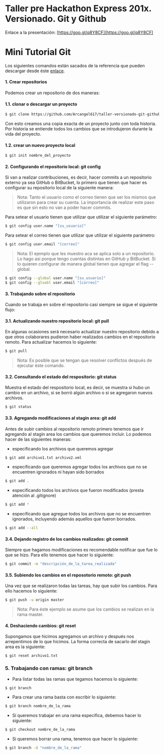 # Taller pre Hackathon Express 201x. Versionado. Git y Github

Enlace a la presentación: [https://goo.gl/q8Y8CF](https://goo.gl/q8Y8CF)

# Mini Tutorial Git

Los siguientes comandos están sacados de la referencia que pueden descargar desde éste [enlace](https://github.github.com/training-kit/downloads/github-git-cheat-sheet.pdf "GIT Cheat Sheet").

#### 1. Crear repositorios 
Podemos crear un repositorio de dos maneras:

#### 1.1. clonar o descargar un proyecto 

```bash
$ git clone https://github.com/Arcangel617/taller-versionado-git-github.git

```
Con esto creamos una copia exacta de un proyecto junto con toda historia. Por historia se entiende todos los cambios que se introdujeron durante la vida del proyecto.

#### 1.2. crear un nuevo proyecto local

```bash
$ git init nombre_del_proyecto

```

#### 2. Configurando el repositorio local: git config

Si van a realizar contribuciones, es decir, hacer commits a un repositorio externo ya sea GitHub o BitBucket, lo primero
que tienen que hacer es configurar su repositorio local de la siguiente manera:

> Nota: Tanto el usuario como el correo tienen que ser los mismos que utilizaron para
crear su cuenta. La importancia de realizar este paso es que sin esto no van a poder hacer commits.

Para setear el usuario tienen que utilizar que utilizar el siguiente parámetro:
```bash
$ git config user.name "[su_usuario]"

```
Para setear el correo tienen que utilizar que utilizar el siguiente parámetro:
```bash
$ git config user.email "[correo]"

```

> Nota: El ejemplo que les muestro aca se aplica solo a un repositorio. Lo hago asi porque tengo cuentas distintas
en GitHub y BitBucket. Si lo quieren configurar de manera global tienen que agregar el flag --global.
```bash
$ git config --global user.name "[su_usuario]"
$ git config --gloabl user.email "[correo]"

```

#### 3. Trabajando sobre el repositorio
Cuando se trabaja en sobre el repositorio casi siempre se sigue el siguiente flujo:

#### 3.1. Actualizando nuestro repositorio local: git pull

En algunas ocasiones será necesario actualizar nuestro repositorio debido a que otros colaborares pudieron haber
realizados cambios en el repositorio remoto. Para actualizar hacemos lo siguiente:

```bash
$ git pull

```
> Nota: Es posible que se tengan que resolver conflictos después de ejecutar éste comando.

#### 3.2. Consultando el estado del respositorio: git status

Muestra el estado del respositorio local, es decir, se muestra si hubo un cambio en un archivo, si se borró algún
archivo o si se agregaron nuevos archivos.

```bash
$ git status

```

#### 3.3. Agregando modificaciones al stagin area: git add
Antes de subir cambios al repositorio remoto primero tenemos que ir agregando al stagin area los cambios que
queremos incluir. Lo podemos hacer de las siguientes maneras:

+ especificando los archivos que queremos agregar

```bash
$ git add archivo1.txt archivo2.xml

```
+ especificando que queremos agregar todos los archivos que no se encuentren ignorados ni hayan sido borrados
```bash
$ git add . 
```
+ especificando todos los archivos que fueron modificados (presta atención al .gitignore)
```bash
$ git add *

```
+ especificando que agregue todos los archivos que no se encuentren ignorados, incluyendo además aquellos que fueron borrados.
```bash
$ git add --all

```

#### 3.4. Dejando registro de los cambios realizados: git commit
Siempre que hagamos modificaciones es recomendable notificar que fue lo que se hizo. Para ello tenemos que hacer lo
siguiente:

```bash
$ git commit -m "descripción_de_la_tarea_realizada"

```

#### 3.5. Subiendo los cambios en el reposotorio remoto: git push
Una vez que se realizaron todas las tareas, hay que subir los cambios. Para ello hacemos lo siguiente:

```bash
$ git push -u origin master

```
> Nota: Para éste ejemplo se asume que los cambios se realizan en la rama master.

#### 4. Deshaciendo cambios: git reset

Supongamos que hicimos agregamos un archivo y después nos arrepentimos de lo que hicimos. La forma 
correcta de sacarlo del stagin area es la siguiente:

```bash
$ git reset archivo1.txt

```

### 5. Trabajando con ramas: git branch

+ Para listar todas las ramas que tegamos hacemos lo siguiente:
```bash
$ git branch

```

+ Para crear una rama basta con escribir lo siguiente:

```bash
$ git branch nombre_de_la_rama

```

+ Si queremos trabajar en una rama especifica, debemos hacer lo siguiente:

```bash
$ git checkout nombre_de_la_rama

```

+ Si queremos borrar una rama, tenemos que hacer lo siguiente:

```bash
$ git branch -d "nombre_de_la_rama"

```
